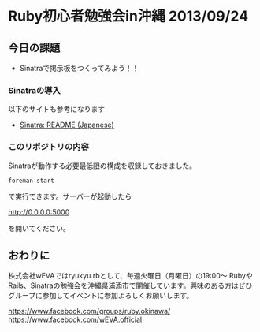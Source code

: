 # Ruby初心者勉強会in沖縄 2013/09/24

## 今日の課題

- Sinatraで掲示板をつくってみよう！！

### Sinatraの導入

以下のサイトも参考になります

- [Sinatra: README (Japanese)](http://www.sinatrarb.com/intro-jp.html)

### このリポジトリの内容

Sinatraが動作する必要最低限の構成を収録しておきました。

``` foreman start ```

で実行できます。サーバーが起動したら

http://0.0.0.0:5000

を開いてください。

## おわりに

株式会社wEVAではryukyu.rbとして、毎週火曜日（月曜日）の19:00〜 RubyやRails、Sinatraの勉強会を沖縄県浦添市で開催しています。興味のある方はぜひグループに参加してイベントに参加よろしくお願いします。

https://www.facebook.com/groups/ruby.okinawa/
https://www.facebook.com/wEVA.official

